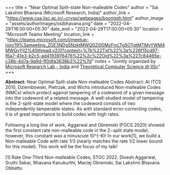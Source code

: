 +++
title = "Near Optimal Split-state Non-malleable Codes"
author = "Sai Lakshmi Bhavana (Microsoft Research, India)"
author_link = "https://www.csa.iisc.ac.in/~crysp/webpages/boonggh.html"
author_image = "assets/authorImages/oslbhavana.png"
date = "2022-04-29T16:00:00+05:30"
date_end = "2022-04-29T17:00:00+05:30"
location = "Microsoft Teams Meeting"
location_link = "https://teams.microsoft.com/l/meetup-join/19%3ameeting_ZGE3NDg5NzktMWQ0Zi00MzFmLTg5OTgtMTMyYWM4MWQyYjI2%40thread.v2/0?context=%7b%22Tid%22%3a%226f15cd97-f6a7-41e3-b2c5-ad4193976476%22%2c%22Oid%22%3a%227c84465e-c38b-4d7a-9a9d-ff0dfa3638b3%22%7d"
notes = "Jointly organized by <a href = "https://www.microsoft.com/en-us/research/lab/microsoft-research-india/" target= "_blank">Microsoft Research Lab - India</a> and <a href='https://www.csa.iisc.ac.in/theoretical-computer-science/' target= "_blank">Theoretical Computer Science @ IISc</a>"
+++

<b>Abstract:</b> Near Optimal Split-state Non-malleable Codes
Abstract: At ITCS 2010, Dziembowski, Pietrzak, and Wichs introduced Non-malleable Codes (NMCs) which protect against
tampering of a codeword of a given message into the codeword of a related message. A well-studied model of tampering
is the 2-split-state model where the codeword consists of two independently tamperable states. As with standard
error-correcting codes, it is of great importance to build codes with high rates.
<br><br>
Following a long line of work, Aggarwal and Obremski (FOCS 2020) showed the first constant rate non-malleable code in
the 2−split state model; however, this constant was a minuscule 10^{-6}! In our work[1], we build a Non-malleable Code
with rate 1/3 (nearly matches the rate 1/2 lower bound for this model). This work will be the focus of my talk!
<br><br>
[1] Rate One-Third Non-malleable Codes, STOC 2022.
Divesh Aggarwal, Sruthi Sekar, Bhavana Kanukurthi, Maciej Obremski, Sai Lakshmi Bhavana Obbattu
